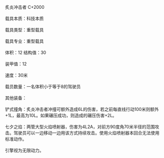 <title>炙炎冲击者</title>
<meta name="GENERATOR" content="WinCHM">
<meta http-equiv="Content-Type" content="text/html; charset=gb2312">
<br>炙炎冲击者 C+2000 
<br>
<br>载具本质：科技本质 
<br>
<br>载具类型：重型载具 
<br>
<br>载具专业：重型载具 
<br>
<br>体积：12 结构值：30 
<br>
<br>装甲值：12 
<br>
<br>速度：30米 
<br>
<br>载员数量：一名体积小于等于8的驾驶员 
<br>
<br>其他装备： 
<br>
<br>铲式撞角：炙炎冲击者冲撞可额外造成6L的伤害，若之前每直线行动100米则额外+1L，最高为10L。如果碾压成功，则造成的碾压伤害+2L。 
<br>
<br>七夕之焰：两管大型火焰喷射器，伤害为4L2A，对前方90度角70米半径的范围攻击。驾驶员可以一边移动一边用该方式持续攻击。使用火焰喷射器本回合无法使用标准动作。 
<br>
<br>引擎视为无限动力。